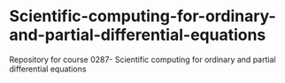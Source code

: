 # Scientific-computing-for-ordinary-and-partial-differential-equations
Repository for course 0287- Scientific computing for ordinary and partial differential equations
